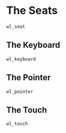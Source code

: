 # The Seats

`wl_seat`

## The Keyboard

`wl_keyboard`

## The Pointer

`wl_pointer`

## The Touch

`wl_touch`
